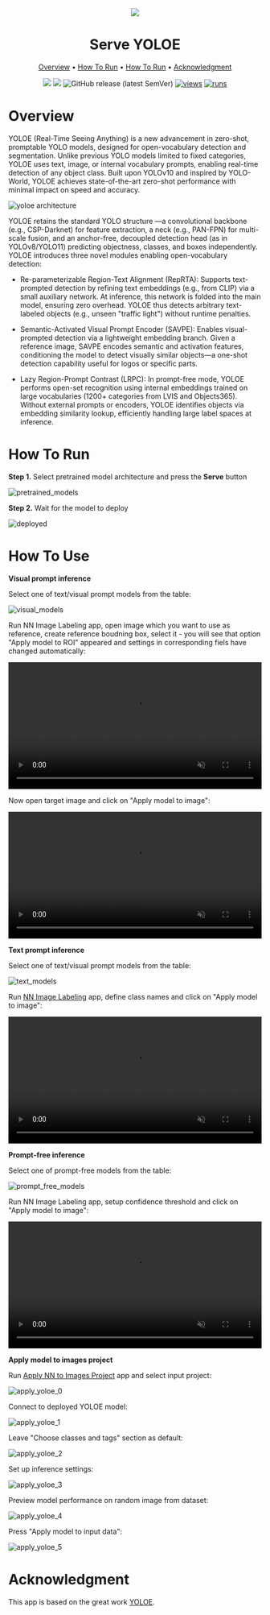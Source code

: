 <div align="center" markdown>
<img src="https://github.com/supervisely-ecosystem/YOLOE/releases/download/v0.0.1/poster_serve-yoloe.jpg"/>  

# Serve YOLOE

<p align="center">
  <a href="#Overview">Overview</a> •
  <a href="#How-To-Run">How To Run</a> •
  <a href="#How-To-Use">How To Run</a> •
  <a href="#Acknowledgment">Acknowledgment</a>
</p>

[![](https://img.shields.io/badge/supervisely-ecosystem-brightgreen)](https://ecosystem.supervisely.com/apps/supervisely-ecosystem/YOLOE/serve)
[![](https://img.shields.io/badge/slack-chat-green.svg?logo=slack)](https://supervisely.com/slack)
![GitHub release (latest SemVer)](https://img.shields.io/github/v/release/supervisely-ecosystem/YOLOE)
[![views](https://app.supervisely.com/img/badges/views/supervisely-ecosystem/YOLOE/serve.png)](https://supervisely.com)
[![runs](https://app.supervisely.com/img/badges/runs/supervisely-ecosystem/YOLOE/serve.png)](https://supervisely.com)

</div>

# Overview

YOLOE (Real-Time Seeing Anything) is a new advancement in zero-shot, promptable YOLO models, designed for open-vocabulary detection and segmentation. Unlike previous YOLO models limited to fixed categories, YOLOE uses text, image, or internal vocabulary prompts, enabling real-time detection of any object class. Built upon YOLOv10 and inspired by YOLO-World, YOLOE achieves state-of-the-art zero-shot performance with minimal impact on speed and accuracy.

![yoloe architecture](https://github.com/supervisely-ecosystem/YOLOE/releases/download/v0.0.1/yoloe_architecture.png)

YOLOE retains the standard YOLO structure —a convolutional backbone (e.g., CSP-Darknet) for feature extraction, a neck (e.g., PAN-FPN) for multi-scale fusion, and an anchor-free, decoupled detection head (as in YOLOv8/YOLO11) predicting objectness, classes, and boxes independently. YOLOE introduces three novel modules enabling open-vocabulary detection:

- Re-parameterizable Region-Text Alignment (RepRTA): Supports text-prompted detection by refining text embeddings (e.g., from CLIP) via a small auxiliary network. At inference, this network is folded into the main model, ensuring zero overhead. YOLOE thus detects arbitrary text-labeled objects (e.g., unseen "traffic light") without runtime penalties.

- Semantic-Activated Visual Prompt Encoder (SAVPE): Enables visual-prompted detection via a lightweight embedding branch. Given a reference image, SAVPE encodes semantic and activation features, conditioning the model to detect visually similar objects—a one-shot detection capability useful for logos or specific parts.

- Lazy Region-Prompt Contrast (LRPC): In prompt-free mode, YOLOE performs open-set recognition using internal embeddings trained on large vocabularies (1200+ categories from LVIS and Objects365). Without external prompts or encoders, YOLOE identifies objects via embedding similarity lookup, efficiently handling large label spaces at inference.

# How To Run

**Step 1.** Select pretrained model architecture and press the **Serve** button

![pretrained_models](https://github.com/supervisely-ecosystem/YOLOE/releases/download/v0.0.1/yoloe_serve_0.png)

**Step 2.** Wait for the model to deploy

![deployed](https://github.com/supervisely-ecosystem/YOLOE/releases/download/v0.0.1/yoloe_serve_1.png)

# How To Use

**Visual prompt inference**

Select one of text/visual prompt models from the table:

![visual_models](https://github.com/supervisely-ecosystem/YOLOE/releases/download/v0.0.1/yoloe_text_visual.png)

Run NN Image Labeling app, open image which you want to use as reference, create reference boudning box, select it - you will see that option "Apply model to ROI" appeared and settings in corresponding fiels have changed automatically:

<video width="100%" preload="auto" autoplay muted loop>
    <source src="https://github.com/supervisely-ecosystem/YOLOE/releases/download/v0.0.1/yoloe_ref_img_0.mp4" type="video/mp4">
</video>

Now open target image and click  on "Apply model to image":

<video width="100%" preload="auto" autoplay muted loop>
    <source src="https://github.com/supervisely-ecosystem/YOLOE/releases/download/v0.0.1/yoloe_ref_img_1.mp4" type="video/mp4">
</video>

**Text prompt inference**

Select one of text/visual prompt models from the table:

![text_models](https://github.com/supervisely-ecosystem/YOLOE/releases/download/v0.0.1/yoloe_text_visual.png)

Run [NN Image Labeling](https://ecosystem.supervisely.com/apps/nn-image-labeling/annotation-tool) app, define class names and click  on "Apply model to image":

<video width="100%" preload="auto" autoplay muted loop>
    <source src="https://github.com/supervisely-ecosystem/YOLOE/releases/download/v0.0.1/yoloe_class_names.mp4" type="video/mp4">
</video>

**Prompt-free inference**

Select one of prompt-free models from the table:

![prompt_free_models](https://github.com/supervisely-ecosystem/YOLOE/releases/download/v0.0.1/yoloe_prompt_free.png)

Run NN Image Labeling app, setup confidence threshold and click  on "Apply model to image":

<video width="100%" preload="auto" autoplay muted loop>
    <source src="https://github.com/supervisely-ecosystem/YOLOE/releases/download/v0.0.1/yoloe_prompt_free.mp4" type="video/mp4">
</video>

**Apply model to images project**

Run [Apply NN to Images Project](https://ecosystem.supervisely.com/apps/nn-image-labeling/project-dataset) app and select input project:

![apply_yoloe_0](https://github.com/supervisely-ecosystem/YOLOE/releases/download/v0.0.1/yoloe_apply_0.png)

Connect to deployed YOLOE model:

![apply_yoloe_1](https://github.com/supervisely-ecosystem/YOLOE/releases/download/v0.0.1/yoloe_apply_1.png)

Leave "Choose classes and tags" section as default:

![apply_yoloe_2](https://github.com/supervisely-ecosystem/YOLOE/releases/download/v0.0.1/yoloe_apply_2.png)

Set up inference settings:

![apply_yoloe_3](https://github.com/supervisely-ecosystem/YOLOE/releases/download/v0.0.1/yoloe_apply_3.png)

Preview model performance on random image from dataset:

![apply_yoloe_4](https://github.com/supervisely-ecosystem/YOLOE/releases/download/v0.0.1/yoloe_apply_4.png)

Press "Apply model to input data":

![apply_yoloe_5](https://github.com/supervisely-ecosystem/YOLOE/releases/download/v0.0.1/yoloe_apply_5.png)

# Acknowledgment

This app is based on the great work [YOLOE](https://github.com/ultralytics/ultralytics).